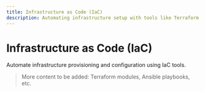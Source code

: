 ```yaml
---
title: Infrastructure as Code (IaC)
description: Automating infrastructure setup with tools like Terraform and Ansible.
---
```


# Infrastructure as Code (IaC)

Automate infrastructure provisioning and configuration using IaC tools.

> More content to be added: Terraform modules, Ansible playbooks, etc.
